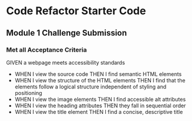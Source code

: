 # Code Refactor Starter Code

## Module 1 Challenge Submission

### Met all Acceptance Criteria
GIVEN a webpage meets accessibility standards
- WHEN I view the source code
THEN I find semantic HTML elements
- WHEN I view the structure of the HTML elements
THEN I find that the elements follow a logical structure independent of styling and positioning 
- WHEN I view the image elements
THEN I find accessible alt attributes
- WHEN I view the heading attributes 
THEN they fall in sequential order
- WHEN I view the title element
THEN I find a concise, descriptive title